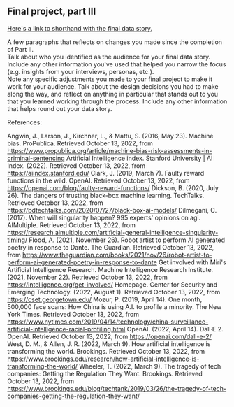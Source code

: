 ## Final project, part III

[Here's a link to shorthand with the final data story.](/https://carnegiemellon.shorthandstories.com/ai-is-developing-rapidly-but-few-laws-ensure-its-safety/index.html) 

A few paragraphs that reflects on changes you made since the completion of Part II.  
Talk about who you identified as the audience for your final data story. 
Include any other information you've used that helped you narrow the focus (e.g. insights from your interviews, personas, etc.).  
Note any specific adjustments you made to your final project to make it work for your audience. 
Talk about the design decisions you had to make along the way, and reflect on anything in particular that stands out to you that you 
learned working through the process.  Include any other information that helps round out your data story. 

 
 
 References: 
 
Angwin, J., Larson, J., Kirchner, L., &amp; Mattu, S. (2016, May 23). Machine bias. ProPublica. Retrieved October 13, 2022, from https://www.propublica.org/article/machine-bias-risk-assessments-in-criminal-sentencing 
Artificial Intelligence index. Stanford University | AI Index. (2022). Retrieved October 13, 2022, from https://aiindex.stanford.edu/ 
Clark, J. (2019, March 7). Faulty reward functions in the wild. OpenAI. Retrieved October 13, 2022, from https://openai.com/blog/faulty-reward-functions/ 
Dickson, B. (2020, July 26). The dangers of trusting black-box machine learning. TechTalks. Retrieved October 13, 2022, from https://bdtechtalks.com/2020/07/27/black-box-ai-models/ 
Dilmegani, C. (2017). When will singularity happen? 995 experts' opinions on agi. AIMultiple. Retrieved October 13, 2022, from https://research.aimultiple.com/artificial-general-intelligence-singularity-timing/ 
Flood, A. (2021, November 26). Robot artist to perform AI generated poetry in response to Dante. The Guardian. Retrieved October 13, 2022, from https://www.theguardian.com/books/2021/nov/26/robot-artist-to-perform-ai-generated-poetry-in-response-to-dante 
Get involved with Miri's Artificial Intelligence Research. Machine Intelligence Research Institute. (2021, November 22). Retrieved October 13, 2022, from https://intelligence.org/get-involved/ 
Homepage. Center for Security and Emerging Technology. (2022, August 1). Retrieved October 13, 2022, from https://cset.georgetown.edu/ 
Mozur, P. (2019, April 14). One month, 500,000 face scans: How China is using A.I. to profile a minority. The New York Times. Retrieved October 13, 2022, from https://www.nytimes.com/2019/04/14/technology/china-surveillance-artificial-intelligence-racial-profiling.html 
OpenAI. (2022, April 14). Dall·E 2. OpenAI. Retrieved October 13, 2022, from https://openai.com/dall-e-2/ 
West, D. M., &amp; Allen, J. R. (2022, March 9). How artificial intelligence is transforming the world. Brookings. Retrieved October 13, 2022, from https://www.brookings.edu/research/how-artificial-intelligence-is-transforming-the-world/ 
Wheeler, T. (2022, March 9). The tragedy of tech companies: Getting the Regulation They Want. Brookings. Retrieved October 13, 2022, from https://www.brookings.edu/blog/techtank/2019/03/26/the-tragedy-of-tech-companies-getting-the-regulation-they-want/ 
